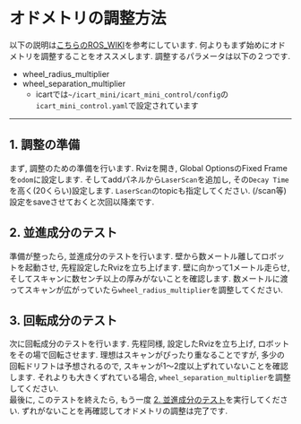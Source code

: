 # オドメトリの調整方法  
以下の説明は[こちらのROS_WIKI](https://wiki.ros.org/navigation/Tutorials/Navigation%20Tuning%20Guide#Odometry)を参考にしています. 
何よりもまず始めにオドメトリを調整することをオススメします. 調整するパラメータは以下の２つです.
- wheel_radius_multiplier 
- wheel_separation_multiplier
  - icartでは`~/icart_mini/icart_mini_control/config`の`icart_mini_control.yaml`で設定されています

---
## 1. 調整の準備
まず, 調整のための準備を行います. Rvizを開き, Global OptionsのFixed Frameを`odom`に設定します. そしてaddパネルから`LaserScan`を追加し, その`Decay Time`を高く(20くらい)設定します. 
`LaserScan`のtopicも指定してください. (/scan等)  
設定をsaveさせておくと次回以降楽です. 

## 2. 並進成分のテスト
準備が整ったら, 並進成分のテストを行います. 壁から数メートル離してロボットを起動させ, 先程設定したRvizを立ち上げます. 壁に向かって1メートル走らせ, そしてスキャンに数センチ以上の厚みがないことを確認します. 数メートルに渡ってスキャンが広がっていたら`wheel_radius_multiplier`を調整してください. 

## 3. 回転成分のテスト
次に回転成分のテストを行います. 先程同様, 設定したRvizを立ち上げ, ロボットをその場で回転させます. 理想はスキャンがぴったり重なることですが, 多少の回転ドリフトは予想されるので, スキャンが1～2度以上ずれていないことを確認します. それよりも大きくずれている場合, `wheel_separation_multiplier`を調整してください.  
最後に, このテストを終えたら, もう一度 [2. 並進成分のテスト](#2-並進成分のテスト)を実行してください. ずれがないことを再確認してオドメトリの調整は完了です. 